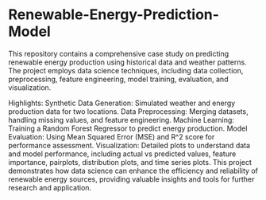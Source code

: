 # Renewable-Energy-Prediction-Model

This repository contains a comprehensive case study on predicting renewable energy production using historical data and weather patterns. The project employs data science techniques, including data collection, preprocessing, feature engineering, model training, evaluation, and visualization.

Highlights:
Synthetic Data Generation: Simulated weather and energy production data for two locations.
Data Preprocessing: Merging datasets, handling missing values, and feature engineering.
Machine Learning: Training a Random Forest Regressor to predict energy production.
Model Evaluation: Using Mean Squared Error (MSE) and R^2 score for performance assessment.
Visualization: Detailed plots to understand data and model performance, including actual vs predicted values, feature importance, pairplots, distribution plots, and time series plots.
This project demonstrates how data science can enhance the efficiency and reliability of renewable energy sources, providing valuable insights and tools for further research and application.
